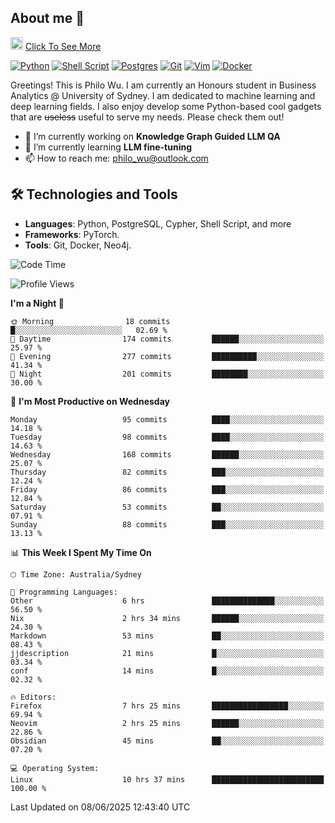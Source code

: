 ## About me 🤗

<a href="#"><img src="https://media.giphy.com/media/hvRJCLFzcasrR4ia7z/giphy.gif" width="20px" height="20px"></a> [Click To See More](https://codeboyphilo.github.io)

[![Python](https://img.shields.io/badge/python-3670A0?style=for-the-badge&logo=python&logoColor=ffdd54)](#)
[![Shell Script](https://img.shields.io/badge/shell_script-%23121011.svg?style=for-the-badge&logo=gnu-bash&logoColor=white)](#)
[![Postgres](https://img.shields.io/badge/postgres-%23316192.svg?style=for-the-badge&logo=postgresql&logoColor=white)](#)
[![Git](https://img.shields.io/badge/git-%23F05033.svg?style=for-the-badge&logo=git&logoColor=white)](#)
[![Vim](https://img.shields.io/badge/VIM-%2311AB00.svg?style=for-the-badge&logo=vim&logoColor=white)](#)
[![Docker](https://img.shields.io/badge/docker-%230db7ed.svg?style=for-the-badge&logo=docker&logoColor=white)](#)

Greetings! This is Philo Wu. I am currently an Honours student in Business Analytics \@ University of Sydney. I am dedicated to machine learning and deep learning fields. I also enjoy develop some Python-based cool gadgets that are ~~useless~~ useful to serve my needs. Please check them out!

- 🔭 I’m currently working on **Knowledge Graph Guided LLM QA**
- 🌱 I’m currently learning **LLM fine-tuning**
- 📫 How to reach me: philo_wu@outlook.com

## 🛠 Technologies and Tools
- **Languages**: Python, PostgreSQL, Cypher, Shell Script, and more
- **Frameworks**: PyTorch.
- **Tools**: Git, Docker, Neo4j.

<!--START_SECTION:waka-->
![Code Time](http://img.shields.io/badge/Code%20Time-764%20hrs%2035%20mins-blue)

![Profile Views](http://img.shields.io/badge/Profile%20Views-0-blue)

**I'm a Night 🦉** 

```text
🌞 Morning                18 commits          █░░░░░░░░░░░░░░░░░░░░░░░░   02.69 % 
🌆 Daytime                174 commits         ██████░░░░░░░░░░░░░░░░░░░   25.97 % 
🌃 Evening                277 commits         ██████████░░░░░░░░░░░░░░░   41.34 % 
🌙 Night                  201 commits         ████████░░░░░░░░░░░░░░░░░   30.00 % 
```
📅 **I'm Most Productive on Wednesday** 

```text
Monday                   95 commits          ████░░░░░░░░░░░░░░░░░░░░░   14.18 % 
Tuesday                  98 commits          ████░░░░░░░░░░░░░░░░░░░░░   14.63 % 
Wednesday                168 commits         ██████░░░░░░░░░░░░░░░░░░░   25.07 % 
Thursday                 82 commits          ███░░░░░░░░░░░░░░░░░░░░░░   12.24 % 
Friday                   86 commits          ███░░░░░░░░░░░░░░░░░░░░░░   12.84 % 
Saturday                 53 commits          ██░░░░░░░░░░░░░░░░░░░░░░░   07.91 % 
Sunday                   88 commits          ███░░░░░░░░░░░░░░░░░░░░░░   13.13 % 
```


📊 **This Week I Spent My Time On** 

```text
🕑︎ Time Zone: Australia/Sydney

💬 Programming Languages: 
Other                    6 hrs               ██████████████░░░░░░░░░░░   56.50 % 
Nix                      2 hrs 34 mins       ██████░░░░░░░░░░░░░░░░░░░   24.30 % 
Markdown                 53 mins             ██░░░░░░░░░░░░░░░░░░░░░░░   08.43 % 
jjdescription            21 mins             █░░░░░░░░░░░░░░░░░░░░░░░░   03.34 % 
conf                     14 mins             █░░░░░░░░░░░░░░░░░░░░░░░░   02.32 % 

🔥 Editors: 
Firefox                  7 hrs 25 mins       █████████████████░░░░░░░░   69.94 % 
Neovim                   2 hrs 25 mins       ██████░░░░░░░░░░░░░░░░░░░   22.86 % 
Obsidian                 45 mins             ██░░░░░░░░░░░░░░░░░░░░░░░   07.20 % 

💻 Operating System: 
Linux                    10 hrs 37 mins      █████████████████████████   100.00 % 
```


 Last Updated on 08/06/2025 12:43:40 UTC
<!--END_SECTION:waka-->

